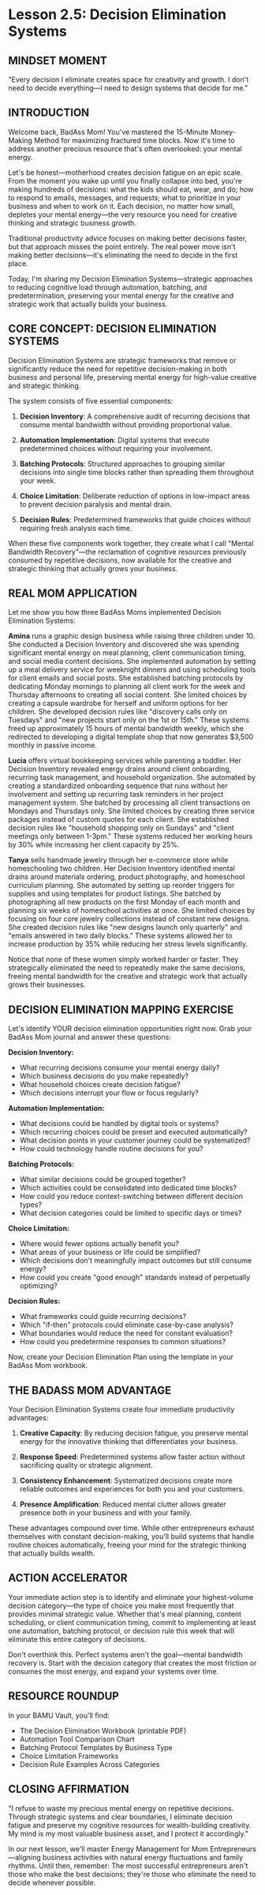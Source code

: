 # Lesson 2.5: Decision Elimination Systems

## MINDSET MOMENT
"Every decision I eliminate creates space for creativity and growth. I don't need to decide everything—I need to design systems that decide for me."

## INTRODUCTION

Welcome back, BadAss Mom! You've mastered the 15-Minute Money-Making Method for maximizing fractured time blocks. Now it's time to address another precious resource that's often overlooked: your mental energy.

Let's be honest—motherhood creates decision fatigue on an epic scale. From the moment you wake up until you finally collapse into bed, you're making hundreds of decisions: what the kids should eat, wear, and do; how to respond to emails, messages, and requests; what to prioritize in your business and when to work on it. Each decision, no matter how small, depletes your mental energy—the very resource you need for creative thinking and strategic business growth.

Traditional productivity advice focuses on making better decisions faster, but that approach misses the point entirely. The real power move isn't making better decisions—it's eliminating the need to decide in the first place.

Today, I'm sharing my Decision Elimination Systems—strategic approaches to reducing cognitive load through automation, batching, and predetermination, preserving your mental energy for the creative and strategic work that actually builds your business.

## CORE CONCEPT: DECISION ELIMINATION SYSTEMS

Decision Elimination Systems are strategic frameworks that remove or significantly reduce the need for repetitive decision-making in both business and personal life, preserving mental energy for high-value creative and strategic thinking.

The system consists of five essential components:

1. **Decision Inventory**: A comprehensive audit of recurring decisions that consume mental bandwidth without providing proportional value.

2. **Automation Implementation**: Digital systems that execute predetermined choices without requiring your involvement.

3. **Batching Protocols**: Structured approaches to grouping similar decisions into single time blocks rather than spreading them throughout your week.

4. **Choice Limitation**: Deliberate reduction of options in low-impact areas to prevent decision paralysis and mental drain.

5. **Decision Rules**: Predetermined frameworks that guide choices without requiring fresh analysis each time.

When these five components work together, they create what I call "Mental Bandwidth Recovery"—the reclamation of cognitive resources previously consumed by repetitive decisions, now available for the creative and strategic thinking that actually grows your business.

## REAL MOM APPLICATION

Let me show you how three BadAss Moms implemented Decision Elimination Systems:

**Amina** runs a graphic design business while raising three children under 10. She conducted a Decision Inventory and discovered she was spending significant mental energy on meal planning, client communication timing, and social media content decisions. She implemented automation by setting up a meal delivery service for weeknight dinners and using scheduling tools for client emails and social posts. She established batching protocols by dedicating Monday mornings to planning all client work for the week and Thursday afternoons to creating all social content. She limited choices by creating a capsule wardrobe for herself and uniform options for her children. She developed decision rules like "discovery calls only on Tuesdays" and "new projects start only on the 1st or 15th." These systems freed up approximately 15 hours of mental bandwidth weekly, which she redirected to developing a digital template shop that now generates $3,500 monthly in passive income.

**Lucia** offers virtual bookkeeping services while parenting a toddler. Her Decision Inventory revealed energy drains around client onboarding, recurring task management, and household organization. She automated by creating a standardized onboarding sequence that runs without her involvement and setting up recurring task reminders in her project management system. She batched by processing all client transactions on Mondays and Thursdays only. She limited choices by creating three service packages instead of custom quotes for each client. She established decision rules like "household shopping only on Sundays" and "client meetings only between 1-3pm." These systems reduced her working hours by 30% while increasing her client capacity by 25%.

**Tanya** sells handmade jewelry through her e-commerce store while homeschooling two children. Her Decision Inventory identified mental drains around materials ordering, product photography, and homeschool curriculum planning. She automated by setting up reorder triggers for supplies and using templates for product listings. She batched by photographing all new products on the first Monday of each month and planning six weeks of homeschool activities at once. She limited choices by focusing on four core jewelry collections instead of constant new designs. She created decision rules like "new designs launch only quarterly" and "emails answered in two daily blocks." These systems allowed her to increase production by 35% while reducing her stress levels significantly.

Notice that none of these women simply worked harder or faster. They strategically eliminated the need to repeatedly make the same decisions, freeing mental bandwidth for the creative and strategic work that actually grows their businesses.

## DECISION ELIMINATION MAPPING EXERCISE

Let's identify YOUR decision elimination opportunities right now. Grab your BadAss Mom journal and answer these questions:

**Decision Inventory:**
- What recurring decisions consume your mental energy daily?
- Which business decisions do you make repeatedly?
- What household choices create decision fatigue?
- Which decisions interrupt your flow or focus regularly?

**Automation Implementation:**
- What decisions could be handled by digital tools or systems?
- Which recurring choices could be preset and executed automatically?
- What decision points in your customer journey could be systematized?
- How could technology handle routine decisions for you?

**Batching Protocols:**
- What similar decisions could be grouped together?
- Which activities could be consolidated into dedicated time blocks?
- How could you reduce context-switching between different decision types?
- What decision categories could be limited to specific days or times?

**Choice Limitation:**
- Where would fewer options actually benefit you?
- What areas of your business or life could be simplified?
- Which decisions don't meaningfully impact outcomes but still consume energy?
- How could you create "good enough" standards instead of perpetually optimizing?

**Decision Rules:**
- What frameworks could guide recurring decisions?
- Which "if-then" protocols could eliminate case-by-case analysis?
- What boundaries would reduce the need for constant evaluation?
- How could you predetermine responses to common situations?

Now, create your Decision Elimination Plan using the template in your BadAss Mom workbook.

## THE BADASS MOM ADVANTAGE

Your Decision Elimination Systems create four immediate productivity advantages:

1. **Creative Capacity**: By reducing decision fatigue, you preserve mental energy for the innovative thinking that differentiates your business.

2. **Response Speed**: Predetermined systems allow faster action without sacrificing quality or strategic alignment.

3. **Consistency Enhancement**: Systematized decisions create more reliable outcomes and experiences for both you and your customers.

4. **Presence Amplification**: Reduced mental clutter allows greater presence both in your business and with your family.

These advantages compound over time. While other entrepreneurs exhaust themselves with constant decision-making, you'll build systems that handle routine choices automatically, freeing your mind for the strategic thinking that actually builds wealth.

## ACTION ACCELERATOR

Your immediate action step is to identify and eliminate your highest-volume decision category—the type of choice you make most frequently that provides minimal strategic value. Whether that's meal planning, content scheduling, or client communication timing, commit to implementing at least one automation, batching protocol, or decision rule this week that will eliminate this entire category of decisions.

Don't overthink this. Perfect systems aren't the goal—mental bandwidth recovery is. Start with the decision category that creates the most friction or consumes the most energy, and expand your systems over time.

## RESOURCE ROUNDUP

In your BAMU Vault, you'll find:
- The Decision Elimination Workbook (printable PDF)
- Automation Tool Comparison Chart
- Batching Protocol Templates by Business Type
- Choice Limitation Frameworks
- Decision Rule Examples Across Categories

## CLOSING AFFIRMATION

"I refuse to waste my precious mental energy on repetitive decisions. Through strategic systems and clear boundaries, I eliminate decision fatigue and preserve my cognitive resources for wealth-building creativity. My mind is my most valuable business asset, and I protect it accordingly."

In our next lesson, we'll master Energy Management for Mom Entrepreneurs—aligning business activities with natural energy fluctuations and family rhythms. Until then, remember: The most successful entrepreneurs aren't those who make the best decisions; they're those who eliminate the need to decide whenever possible.
